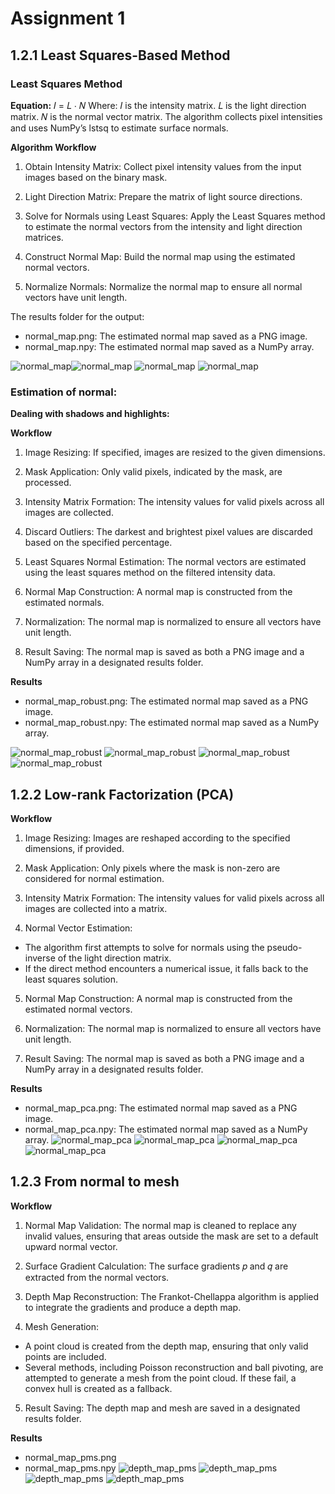 # Assignment 1
## 1.2.1 Least Squares-Based Method
### Least Squares Method
**Equation:**
𝐼 = 𝐿 ⋅ 𝑁
Where:
𝐼 is the intensity matrix.
𝐿 is the light direction matrix.
𝑁 is the normal vector matrix.
The algorithm collects pixel intensities and uses NumPy’s lstsq to estimate surface normals.

**Algorithm Workflow**
1. Obtain Intensity Matrix: Collect pixel intensity values from the input images based on the binary mask.

2. Light Direction Matrix: Prepare the matrix of light source directions.

3. Solve for Normals using Least Squares: Apply the Least Squares method to estimate the normal vectors from the intensity and light direction matrices.

4. Construct Normal Map: Build the normal map using the estimated normal vectors.

5. Normalize Normals: Normalize the normal map to ensure all normal vectors have unit length.

The results folder for the output:
- normal_map.png: The estimated normal map saved as a PNG image.
- normal_map.npy: The estimated normal map saved as a NumPy array.

![normal_map](assets/normal_map.png)![normal_map](assets/normal_map-1.png)
![normal_map](assets/normal_map-2.png)
![normal_map](assets/normal_map-3.png)



### Estimation of normal:

**Dealing with shadows and highlights:**

**Workflow**
1. Image Resizing: If specified, images are resized to the given dimensions.

2. Mask Application: Only valid pixels, indicated by the mask, are processed.

3. Intensity Matrix Formation: The intensity values for valid pixels across all images are collected.

4. Discard Outliers: The darkest and brightest pixel values are discarded based on the specified percentage.

5. Least Squares Normal Estimation: The normal vectors are estimated using the least squares method on the filtered intensity data.

6. Normal Map Construction: A normal map is constructed from the estimated normals.

7. Normalization: The normal map is normalized to ensure all vectors have unit length.

8. Result Saving: The normal map is saved as both a PNG image and a NumPy array in a designated results folder.

**Results**

- normal_map_robust.png: The estimated normal map saved as a PNG image.
- normal_map_robust.npy: The estimated normal map saved as a NumPy array.

![normal_map_robust](assets/normal_map.png)
![normal_map_robust](assets/normal_map-1.png)
![normal_map_robust](assets/normal_map-2.png)
![normal_map_robust](assets/normal_map-3.png)




## 1.2.2 Low-rank Factorization (PCA)

**Workflow**
1. Image Resizing: Images are reshaped according to the specified dimensions, if provided.

2. Mask Application: Only pixels where the mask is non-zero are considered for normal estimation.

3. Intensity Matrix Formation: The intensity values for valid pixels across all images are collected into a matrix.

4. Normal Vector Estimation:

- The algorithm first attempts to solve for normals using the pseudo-inverse of the light direction matrix.
- If the direct method encounters a numerical issue, it falls back to the least squares solution.
5. Normal Map Construction: A normal map is constructed from the estimated normal vectors.

6. Normalization: The normal map is normalized to ensure all vectors have unit length.

7. Result Saving: The normal map is saved as both a PNG image and a NumPy array in a designated results folder.

**Results**

- normal_map_pca.png: The estimated normal map saved as a PNG image.
- normal_map_pca.npy: The estimated normal map saved as a NumPy array.
![normal_map_pca](assets/normal_map_pca.png)
![normal_map_pca](assets/normal_map_pca-1.png)
![normal_map_pca](assets/normal_map_pca-2.png)
![normal_map_pca](assets/normal_map_pca-3.png)


## 1.2.3 From normal to mesh

**Workflow**
1. Normal Map Validation: The normal map is cleaned to replace any invalid values, ensuring that areas outside the mask are set to a default upward normal vector.

2. Surface Gradient Calculation: The surface gradients 𝑝 and 𝑞 are extracted from the normal vectors.

3. Depth Map Reconstruction: The Frankot-Chellappa algorithm is applied to integrate the gradients and produce a depth map.

4. Mesh Generation:

- A point cloud is created from the depth map, ensuring that only valid points are included.
- Several methods, including Poisson reconstruction and ball pivoting, are attempted to generate a mesh from the point cloud. If these fail, a convex hull is created as a fallback.
5. Result Saving: The depth map and mesh are saved in a designated results folder.

**Results**

- normal_map_pms.png
- normal_map_pms.npy
![depth_map_pms](assets/depth_map_pms.png)
![depth_map_pms](assets/depth_map_pms-1.png)
![depth_map_pms](assets/depth_map_pms-2.png)
![depth_map_pms](assets/depth_map_pms-3.png)


